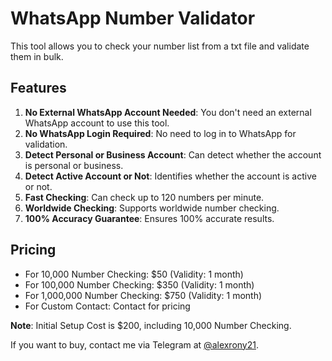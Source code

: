# WhatsApp Number Validator

This tool allows you to check your number list from a txt file and validate them in bulk.

## Features

1. **No External WhatsApp Account Needed**: You don't need an external WhatsApp account to use this tool.
2. **No WhatsApp Login Required**: No need to log in to WhatsApp for validation.
3. **Detect Personal or Business Account**: Can detect whether the account is personal or business.
4. **Detect Active Account or Not**: Identifies whether the account is active or not.
5. **Fast Checking**: Can check up to 120 numbers per minute.
6. **Worldwide Checking**: Supports worldwide number checking.
7. **100% Accuracy Guarantee**: Ensures 100% accurate results.

## Pricing

- For 10,000 Number Checking: $50 (Validity: 1 month)
- For 100,000 Number Checking: $350 (Validity: 1 month)
- For 1,000,000 Number Checking: $750 (Validity: 1 month)
- For Custom Contact: Contact for pricing

**Note**: Initial Setup Cost is $200, including 10,000 Number Checking.

If you want to buy, contact me via Telegram at [@alexrony21](https://t.me/alexrony21).
